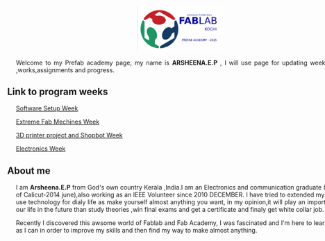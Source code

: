 <div style="width:800px; margin:0 auto;">


<center><img src="img/fabkochi.png" width="200"/></center>

                             
<div align="justify" style="margin-left:2.5%" style="margin-right:3%">

Welcome to my Prefab academy page, my name is <b>ARSHEENA.E.P</b> , I will use page for updating weekly training ,works,assignments and progress.
</div>


## Link to program weeks

<div align="justify" style="margin-left:2.5%" style="margin-right:3%">

[Software Setup Week](week1.html)

[Extreme Fab Mechines Week](week2.html)

[3D printer project and Shopbot Week](week3.html)

[Electronics Week](week4.html)
</div>


## About me
<div align="justify" style="margin-left:2.5%" style="margin-right:3%">
                        
I am <b>Arsheena.E.P</b> from God's own country Kerala ,India.I am an Electronics and communication graduate (University of Calicut-2014 june),also working as an IEEE Volunteer since 2010 DECEMBER. I have tried to extended my interest in use technology for dialy life as make yourself almost anything you want, in my opinion,it will play an important role in our life in the future than study theories ,win final exams and get a certificate and finaly get white collar job.

Recently I discovered this awsome world of Fablab and Fab Academy, I was fascinated and I'm here to learn as much as I can in order to improve my skills and then find my way to make almost anything.
</div>




</div>

